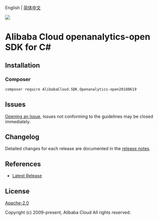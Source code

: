 English | [简体中文](README-CN.md)

![](https://aliyunsdk-pages.alicdn.com/icons/AlibabaCloud.svg)

# Alibaba Cloud openanalytics-open SDK for C#

## Installation

### Composer

```bash
composer require AlibabaCloud.SDK.Openanalytics-open20180619
```

## Issues

[Opening an Issue](https://github.com/aliyun/alibabacloud-csharp-sdk/issues/new), Issues not conforming to the guidelines may be closed immediately.

## Changelog

Detailed changes for each release are documented in the [release notes](./ChangeLog.md).

## References

* [Latest Release](https://github.com/aliyun/alibabacloud-csharp-sdk/)

## License

[Apache-2.0](http://www.apache.org/licenses/LICENSE-2.0)

Copyright (c) 2009-present, Alibaba Cloud All rights reserved.

